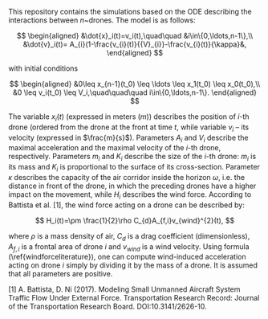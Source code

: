 This repository contains the simulations based on the ODE describing the interactions between $n$~drones. The model is as follows:

$$
	\begin{aligned}
	&\dot{x}_i(t)=v_i(t),\quad\quad &i\in\{0,\ldots,n-1\},\\
 	&\dot{v}_i(t)= A_{i}(1-\frac{v_{i}(t)}{{V}_{i}}-\frac{v_{i}(t)}{\kappa}&,
	\end{aligned}
$$
 
with initial conditions
 
$$
	\begin{aligned}
	&0\leq x_{n-1}(t_0) \leq \ldots \leq x_1(t_0) \leq x_0(t_0),\\
	&0 \leq v_i(t_0) \leq V_i,\quad\quad\quad i\in\{0,\ldots,n-1\}.
	\end{aligned}
$$

The variable $x_i(t)$ (expressed in meters ($m$)) describes the position of $i$-th drone (ordered from the drone at the front at time $t$, while variable $v_i$ – its velocity (expressed in $\frac{m}{s}$). Parameters $A_i$ and $V_i$ describe the maximal acceleration and the maximal velocity of the $i$-th drone, respectively. Parameters $m_i$ and $K_i$ describe the size of the $i$-th drone: $m_i$ is its mass and $K_i$ is proportional to the surface of its cross-section. Parameter $\kappa$ describes the capacity of the air corridor inside the horizon $\omega$, i.e. the distance in front of the drone, in which the preceding drones have a higher impact on the movement, while $H_i$ describes the wind force.
According to Battista et al. [1], the wind force acting on a drone can be described by:

$$
H_i(t)=\pm \frac{1}{2}\rho C_{d}A_{f,i}v_{wind}^{2}(t),
$$

where $\rho$ is a mass density of air, $C_{d}$ is a drag coefficient (dimensionless), $A_{f,i}$ is a frontal area of drone $i$ and $v_{wind}$ is a wind velocity.
Using formula (\ref{windforceliterature}), one can compute wind-induced acceleration acting on drone $i$ simply by dividing it by the mass of a drone. 
It is assumed that all parameters are positive.

[1] A. Battista, D. Ni (2017). Modeling Small Unmanned Aircraft System Traffic Flow Under External Force. Transportation Research Record: Journal of the Transportation Research Board. DOI:10.3141/2626-10.
